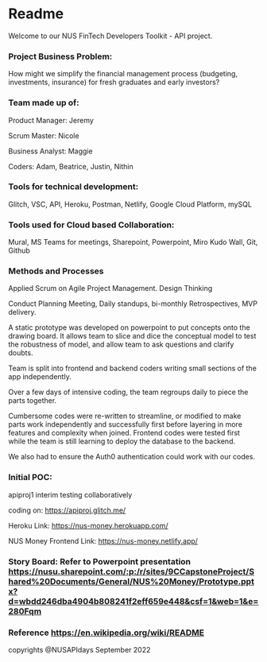 # Readme

Welcome to our NUS FinTech Developers Toolkit - API project.

### Project Business Problem:
How might we simplify the financial management process (budgeting, investments, insurance) for fresh graduates and early investors?

### Team made up of:
Product Manager: Jeremy

Scrum Master: Nicole

Business Analyst: Maggie

Coders: Adam, Beatrice, Justin, Nithin

### Tools for technical development:
Glitch, VSC, API, Heroku, Postman, Netlify, Google Cloud Platform, mySQL

### Tools used for Cloud based Collaboration:
Mural, MS Teams for meetings, Sharepoint, Powerpoint, Miro Kudo Wall, Git, Github

### Methods and Processes
Applied Scrum on Agile Project Management. Design Thinking

Conduct Planning Meeting, Daily standups, bi-monthly Retrospectives, MVP delivery.

A static prototype was developed on powerpoint to put concepts onto the drawing board. It allows team to slice and dice the conceptual model to test the robustness of model, and allow team to ask questions and clarify doubts.

Team is split into frontend and backend coders writing small sections of the app independently.

Over a few days of intensive coding, the team regroups daily to piece the parts together.

Cumbersome codes were re-written to streamline, or modified to make parts work independently and successfully first before layering in more features and complexity when joined. Frontend codes were tested first while the team is still learning to deploy the database to the backend.

We also had to ensure the Auth0 authentication could work with our codes.

### Initial POC:
apiproj1 interim testing collaboratively

coding on: https://apiproj.glitch.me/

Heroku Link: https://nus-money.herokuapp.com/

NUS Money Frontend Link: https://nus-money.netlify.app/

### Story Board: Refer to Powerpoint presentation https://nusu.sharepoint.com/:p:/r/sites/9CCapstoneProject/Shared%20Documents/General/NUS%20Money/Prototype.pptx?d=wbdd246dba4904b808241f2eff659e448&csf=1&web=1&e=280Fqm

### Reference https://en.wikipedia.org/wiki/README

copyrights @NUSAPIdays September 2022
